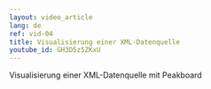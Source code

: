 ```yaml
---
layout: video_article
lang: de
ref: vid-04
title: Visualisierung einer XML-Datenquelle 
youtube_id: GH3D5z5ZKxU
---
```


Visualisierung einer XML-Datenquelle mit Peakboard
